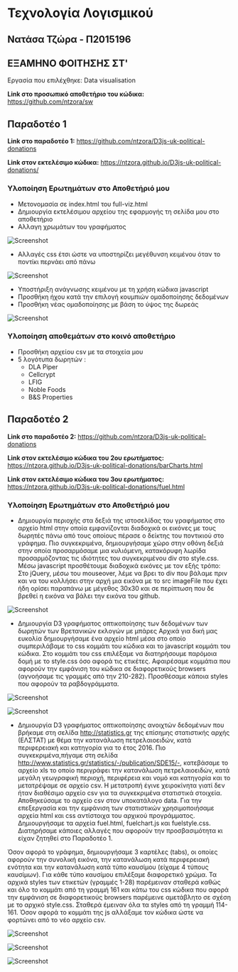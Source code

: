 # Τεχνολογία Λογισμικού 
## Νατάσα Τζώρα - Π2015196
## ΕΞΑΜΗΝΟ ΦΟΙΤΗΣΗΣ ΣΤ'

Εργασία που επιλέχθηκε: Data visualisation

**Link στο προσωπικό αποθετήριο του κώδικα:** https://github.com/ntzora/sw

## Παραδοτέο 1
**Link στο παραδοτέο 1:**  https://github.com/ntzora/D3js-uk-political-donations

**Link στον εκτελέσιμο κώδικα:** https://ntzora.github.io/D3js-uk-political-donations/

### Υλοποίηση Ερωτημάτων στο Αποθετήριό μου

* Μετονομασία σε index.html του full-viz.html
* Δημιουργία εκτελέσιμου αρχείου της εφαρμογής τη σελίδα μου στο αποθετήριο
* Αλλαγη χρωμάτων του γραφήματος

![Screenshot](para2.png "Σύγκριση παλιού και νέου κώδικα")

* Αλλαγές css έτσι ώστε να υποστηρίζει μεγέθυνση κειμένου όταν το ποντίκι περνάει από πάνω

![Screenshot](para3.png "Μεγέθυνση κειμένου")

* Υποστήριξη ανάγνωσης κειμένου με τη χρήση κώδικα javascript
* Προσθήκη ήχου κατά την επιλογή κουμπιών ομαδοποίησης δεδομένων
* Προσθήκη νέας ομαδοποίησης με βάση το ύψος της δωρεάς

![Screenshot](para1.png "Δημιουργία νέας ομαδοποίησης")

### Υλοποίηση αποθεμάτων στο κοινό αποθετήριο

* Προσθήκη αρχείου csv με τα στοιχεία μου 
* 5 λογότυπα δωρητών :
  * DLA Piper
  * Cellcrypt
  * LFIG
  * Noble Foods
  * B&S Properties

## Παραδοτέο 2

**Link στο παραδοτέο 2:**  https://github.com/ntzora/D3js-uk-political-donations

**Link στον εκτελέσιμο κώδικα του 2ου ερωτήματος:** https://ntzora.github.io/D3js-uk-political-donations/barCharts.html

**Link στον εκτελέσιμο κώδικα του 3ου ερωτήματος:** https://ntzora.github.io/D3js-uk-political-donations/fuel.html


### Υλοποίηση Ερωτημάτων στο Αποθετήριό μου

* Δημιουργία περιοχής στα δεξιά της ιστοσελίδας του γραφήματος στο αρχείο html στην οποία εμφανίζονται διαδοχικά οι εικόνες με τους δωρητές πάνω από τους οποίους πέρασε ο δείκτης του ποντικιού στο γράφημα. Πιο συγκεκριμένα, δημιουργήσαμε χώρο στην οθόνη δεξιά στην οποία προσαρμόσαμε μια κυλιόμενη, κατακόρυφη λωρίδα προσαρμόζοντας τις ιδιότητες του συγκεκριμένου div στο style.css. Μέσω javascript προσθέτουμε διαδοχικά εικόνες με τον εξής τρόπο: Στο jQuery, μέσω του mouseover, λέμε να βρει το div που βάλαμε πριν και να του κολλήσει στην αρχή μια εικόνα με το src imageFile που έχει ήδη ορίσει παραπάνω με μέγεθος 30x30 και σε περίπτωση που δε βρεθεί η εικόνα να βάλει την εικόνα του github.

![Screenshot](para4.png "Η πλαϊνή λίστα με τους δωρητές")

* Δημιουργία D3 γραφήματος οπτικοποίησης των δεδομένων των δωρητών των Βρετανικών εκλογών με μπάρες 
Αρχικά για δική μας ευκολία δημιουργήσαμε ένα αρχείο html μέσα στο οποίο συμπεριλάβαμε το css κομμάτι του κώδικα και το javascript κομμάτι του κώδικα. Στο κομμάτι του css επιλέξαμε να διατηρήσουμε παρόμοια δομή με το style.css όσο αφορά τις ετικέτες. Αφαιρέσαμε κομμάτια που αφορούν την εμφάνιση του κώδικα σε διαφορετικούς browsers (αγνοήσαμε τις γραμμές από την 210-282). Προσθέσαμε κάποια styles που αφορούν τα ραβδογράμματα.

![Screenshot](para5.png "Το πρώτο γράφημα με μπάρες (Χρηματοδότηση κομμάτων)")

![Screenshot](para6.png "Το δεύτερο γράφημα με μπάρες (Συνεισφορά των συλλογικοτήτων)")

* Δημιουργία D3 γραφήματος οπτικοποίησης ανοιχτών δεδομένων που βρήκαμε στη σελίδα http://statistics.gr της επίσημης στατιστικής αρχής (ΕΛΣΤΑΤ) με θέμα την κατανάλωση πετρελαιοειδών, κατά περιφερειακή και κατηγορία για το έτος 2016. Πιο συγκεκριμένα,πήγαμε στη σελίδα http://www.statistics.gr/statistics/-/publication/SDE15/-, κατεβάσαμε το αρχείο xls το οποίο περιγράφει την κατανάλωση πετρελαιοειδών, κατά μεγάλη γεωγραφική περιοχή, περιφέρεια και νομό και κατηγορία και το μετατρέψαμε σε αρχείο csv. Η μετατροπή έγινε χειροκίνητα γιατί δεν ήταν διαθέσιμο αρχείο csv για τα συγκεκριμένα στατιστικά στοιχεία. Αποθηκεύσαμε το αρχείο csv στον υποκατάλογο data.
Για την επεξεργασία και την εμφάνιση των στατιστικών χρησιμοποιήσαμε αρχεία html και css αντίστοιχα του αρχικού προγράμματος. Δημιουργήσαμε τα αρχεία fuel.html, fuelchart.js και fuelstyle.css. Διατηρήσαμε κάποιες αλλαγές που αφορούν την προσβασιμότητα κι είχαν ζητηθεί στο Παραδοτέο 1. 

Όσον αφορά το γράφημα, δημιουργήσαμε 3 καρτέλες (tabs), οι οποίες αφορούν την συνολική εικόνα, την κατανάλωση κατά περιφερειακή ενότητα και την κατανάλωση κατά τύπο καυσίμου (είχαμε 4 τύπους καυσίμων). Για κάθε τύπο καυσίμου επιλέξαμε διαφορετικό χρώμα. Τα αρχικά styles των ετικετών (γραμμές 1-28) παρέμειναν σταθερά καθώς και όλο το κομμάτι από τη γραμμή 161 και κάτω του css κώδικα που αφορά την εμφάνιση σε διαφορετικούς browsers παρέμεινε αμετάβλητο σε σχέση με το αρχικό style.css. Σταθερά έμειναν όλα τα styles από τη γραμμή 114-161. Όσον αφορά το κομμάτι της js αλλάξαμε τον κώδικα ώστε να φορτώνει από το νέο αρχείο csv. 

![Screenshot](para7.png "Το πρώτο γράφημα από τα στοιχεία της ΕΛΣΤΑΤ (Συνολική εικόνα)")

![Screenshot](para8.png "Το δεύτερο γράφημα από τα στοιχεία της ΕΛΣΤΑΤ (Κατά περιφερειακή ενότητα)")

![Screenshot](para9.png "Το τρίτο γράφημα από τα στοιχεία της ΕΛΣΤΑΤ (Κατά τύπο καύσιμου)")
